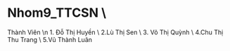 # Nhom9_TTCSN \
Thành Viên
\n 1. Đỗ Thị Huyền
\ 2.Lù Thị Sen
\ 3. Võ Thị Quỳnh
\ 4.Chu Thị Thu Trang
\ 5.Vũ Thành Luân
